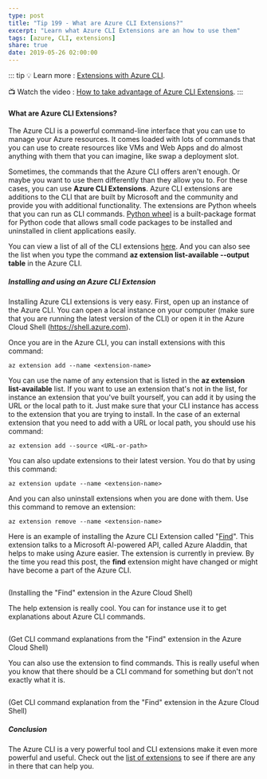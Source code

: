 ```yaml
---
type: post
title: "Tip 199 - What are Azure CLI Extensions?"
excerpt: "Learn what Azure CLI Extensions are an how to use them"
tags: [azure, CLI, extensions]
share: true
date: 2019-05-26 02:00:00
---
```

 
::: tip
:bulb: Learn more : [Extensions with Azure CLI](https://docs.microsoft.com/en-us/cli/azure/azure-cli-extensions-overview?view=azure-cli-latest?WT.mc_id=docs-azuredevtips-azureappsdev). 

:tv: Watch the video : [How to take advantage of Azure CLI Extensions](https://www.youtube.com/watch?v=wu-PtY_ykgc&list=PLLasX02E8BPCNCK8Thcxu-Y-XcBUbhFWC&index=56?WT.mc_id=youtube-azuredevtips-azureappsdev).
:::

#### What are Azure CLI Extensions?

The Azure CLI is a powerful command-line interface that you can use to manage your Azure resources. It comes loaded with lots of commands that you can use to create resources like VMs and Web Apps and do almost anything with them that you can imagine, like swap a deployment slot. 

Sometimes, the commands that the Azure CLI offers aren't enough. Or maybe you want to use them differently than they allow you to. For these cases, you can use **Azure CLI Extensions**.
Azure CLI extensions are additions to the CLI that are built by Microsoft and the community and provide you with additional functionality. The extensions are Python wheels that you can run as CLI commands. [Python wheel](https://pypi.org/project/wheel) is a built-package format for Python code that allows small code packages to be installed and uninstalled in client applications easily.

You can view a list of all of the CLI extensions [here](https://docs.microsoft.com/en-us/cli/azure/azure-cli-extensions-list?view=azure-cli-latest?WT.mc_id=docs-azuredevtips-azureappsdev). And you can also see the list when you type the command **az extension list-available --output table** in the Azure CLI.

##### Installing and using an Azure CLI Extension

Installing Azure CLI extensions is very easy. First, open up an instance of the Azure CLI. You can open a local instance on your computer (make sure that you are running the latest version of the CLI) or open it in the Azure Cloud Shell (https://shell.azure.com).

Once you are in the Azure CLI, you can install extensions with this command:

```
az extension add --name <extension-name>
```

You can use the name of any extension that is listed in the **az extension list-available** list. If you want to use an extension that's not in the list, for instance an extension that you've built yourself, you can add it by using the URL or the local path to it. Just make sure that your CLI instance has access to the extension that you are trying to install. In the case of an external extension that you need to add with a URL or local path, you should use his command:

```
az extension add --source <URL-or-path>
```

You can also update extensions to their latest version. You do that by using this command:

```
az extension update --name <extension-name>
```

And you can also uninstall extensions when you are done with them. Use this command to remove an extension:

```
az extension remove --name <extension-name>
```

Here is an example of installing the Azure CLI Extension called "[Find](https://github.com/Azure/azure-cli-extensions/tree/master/src/find?WT.mc_id=github-azuredevtips-azureappsdev)". This extension talks to a Microsoft AI-powered API, called Azure Aladdin, that helps to make using Azure easier. The extension is currently in preview. By the time you read this post, the **find** extension might have changed or might have become a part of the Azure CLI. 

<img :src="$withBase('/files/AddFindExtensionInAzureCloudShell.png')">

(Installing the "Find" extension in the Azure Cloud Shell)

The help extension is really cool. You can for instance use it to get explanations about Azure CLI commands.

<img :src="$withBase('/files/ExplainCLICommands.png')">

(Get CLI command explanations from the "Find" extension in the Azure Cloud Shell)

You can also use the extension to find commands. This is really useful when you know that there should be a CLI command for something but don't not exactly what it is.

<img :src="$withBase('/files/HelpFindCommands.png')">

(Get CLI command explanation from the "Find" extension in the Azure Cloud Shell)

##### Conclusion

The Azure CLI is a very powerful tool and CLI extensions make it even more powerful and useful. Check out the [list of extensions](https://docs.microsoft.com/en-us/cli/azure/azure-cli-extensions-list?WT.mc_id=docs-azuredevtips-azureappsdev) to see if there are any in there that can help you. 

